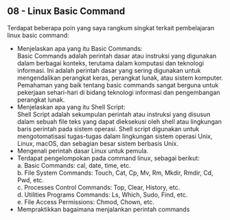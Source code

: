 ## 08 - Linux Basic Command

Terdapat beberapa poin yang saya rangkum singkat terkait pembelajaran linux basic command: <br>
- Menjelaskan apa yang itu Basic Commands: <br>
    Basic Commands adalah perintah dasar atau instruksi yang digunakan dalam berbagai konteks, terutama dalam komputasi dan teknologi informasi. Ini adalah perintah dasar yang sering digunakan untuk mengendalikan perangkat keras, perangkat lunak, atau sistem komputer. Pemahaman yang baik tentang basic commands sangat berguna untuk pekerjaan sehari-hari di bidang teknologi informasi dan pengembangan perangkat lunak. <br>
- Menjelaskan apa yang itu Shell Script: <br>
    Shell Script adalah sekumpulan perintah atau instruksi yang disusun dalam sebuah file teks yang dapat dieksekusi oleh shell atau lingkungan baris perintah pada sistem operasi. Shell script digunakan untuk mengotomatisasi tugas-tugas dalam lingkungan sistem operasi Unix, Linux, macOS, dan sebagian besar sistem berbasis Unix. <br>
- Mengenali perintah dasar Linux untuk pemula. <br>
- Terdapat pengelompokan pada command linux, sebagai berikut: <br>
    a. Basic Commands: cal, date, time, etc. <br>
    b. File System Commands: Touch, Cat, Cp, Mv, Rm, Mkdir, Rmdir, Cd, Pwd, etc. <br>
    c. Processes Control Commands: Top, Clear, History, etc. <br>
    d. Utilities Programs Commands: Ls, Which, Sudo, Find, etc. <br>
    e. File Access Permissions: Chmod, Chown, etc. <br>
- Mempraktikkan bagaimana menjalankan perintah commands <br>
